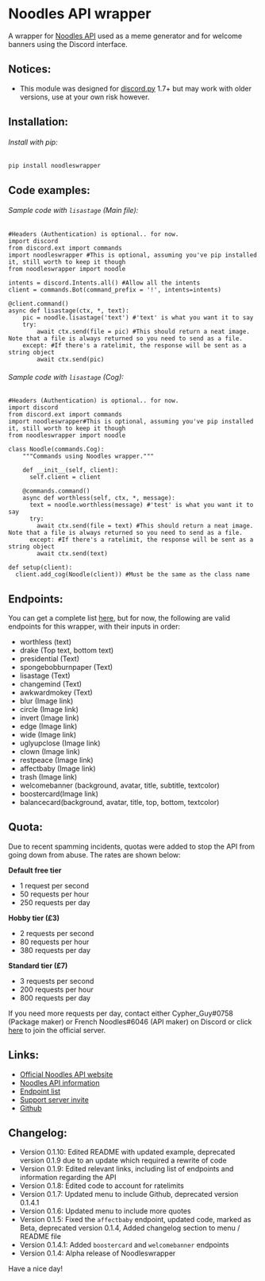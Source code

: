 Noodles API wrapper
===================

A wrapper for [Noodles API](www.frenchnoodles.xyz/api) used as a meme generator and for welcome banners using the Discord interface.

Notices:
-------

* This module was designed for [discord.py](https://pypi.org/project/discord.py/ "discord.py PyPi page") 1.7+ but may work with older versions, use at your own risk however.

Installation:
-------------

###### Install with pip:
```
pip install noodleswrapper
```

Code examples:
-------------

###### Sample code with `lisastage` (Main file):
```
#Headers (Authentication) is optional.. for now.
import discord
from discord.ext import commands
import noodleswrapper #This is optional, assuming you've pip installed it, still worth to keep it though
from noodleswrapper import noodle

intents = discord.Intents.all() #Allow all the intents
client = commands.Bot(command_prefix = '!', intents=intents)

@client.command()
async def lisastage(ctx, *, text):
    pic = noodle.lisastage('text') #'text' is what you want it to say
    try:
        await ctx.send(file = pic) #This should return a neat image. Note that a file is always returned so you need to send as a file.
    except: #If there's a ratelimit, the response will be sent as a string object
        await ctx.send(pic)
```

###### Sample code with `lisastage` (Cog):
```
#Headers (Authentication) is optional.. for now.
import discord
from discord.ext import commands
import noodleswrapper#This is optional, assuming you've pip installed it, still worth to keep it though
from noodleswrapper import noodle

class Noodle(commands.Cog):
    """Commands using Noodles wrapper."""

    def __init__(self, client):
      self.client = client

    @commands.command()
    async def worthless(self, ctx, *, message):
      text = noodle.worthless(message) #'test' is what you want it to say
      try:
        await ctx.send(file = text) #This should return a neat image. Note that a file is always returned so you need to send as a file.
      except: #If there's a ratelimit, the response will be sent as a string object
        await ctx.send(text)

def setup(client):
  client.add_cog(Noodle(client)) #Must be the same as the class name
```

Endpoints:
-------------
You can get a complete list [here](https://www.frenchnoodles.xyz/api/endpoints), but for now, the following are valid endpoints for this wrapper, with their inputs in order:

* worthless (text)
* drake (Top text, bottom text)
* presidential (Text)
* spongebobburnpaper (Text)
* lisastage (Text)
* changemind (Text)
* awkwardmokey (Text)
* blur (Image link)
* circle (Image link)
* invert (Image link)
* edge (Image link)
* wide (Image link)
* uglyupclose (Image link)
* clown (Image link)
* restpeace (Image link)
* affectbaby (Image link)
* trash (Image link)
* welcomebanner (background, avatar, title, subtitle, textcolor)
* boostercard(Image link)
* balancecard(background, avatar, title, top, bottom, textcolor)

Quota:
------
Due to recent spamming incidents, quotas were added to stop the API from going down from abuse. The rates are shown below:

**Default free tier**
* 1 request per second
* 50 requests per hour
* 250 requests per day

**Hobby tier (£3)**
* 2 requests per second
* 80 requests per hour
* 380 requests per day

**Standard tier (£7)**
* 3 requests per second
* 200 requests per hour
* 800 requests per day

If you need more requests per day, contact either Cypher_Guy#0758 (Package maker) or French Noodles#6046 (API maker) on Discord or click [here](https://discord.gg/hWjRaxfu5V) to join the official server.

Links:
------

* [Official Noodles API website](https://frenchnoodles.xyz)
* [Noodles API information](www.frenchnoodles.xyz/api)
* [Endpoint list](https://www.frenchnoodles.xyz/api/endpoints)
* [Support server invite](https://discord.gg/hWjRaxfu5V)
* [Github](https://github.com/CypherGuy/Noodles-wrapper)

Changelog:
------

* Version 0.1.10: Edited README with updated example, deprecated version 0.1.9 due to an update which required a rewrite of code
* Version 0.1.9: Edited relevant links, including list of endpoints and information regarding the API
* Version 0.1.8: Edited code to account for ratelimits
* Version 0.1.7: Updated menu to include Github, deprecated version 0.1.4.1
* Version 0.1.6: Updated menu to include more quotes
* Version 0.1.5: Fixed the `affectbaby` endpoint, updated code, marked as Beta, deprecated version 0.1.4, Added changelog section to menu / README file
* Version 0.1.4.1: Added `boostercard` and `welcomebanner` endpoints
* Version 0.1.4: Alpha release of Noodleswrapper

Have a nice day!
